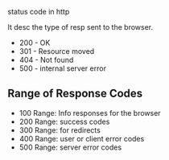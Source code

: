 status code in http

It desc the type of resp sent to the browser.

- 200 - OK
- 301 - Resource moved
- 404 - Not found
- 500 - internal server error


## Range of Response Codes
- 100 Range: Info responses for the browser
- 200 Range: success codes
- 300 Range:  for redirects
- 400 Range: user or client error codes
- 500 Range: server error codes